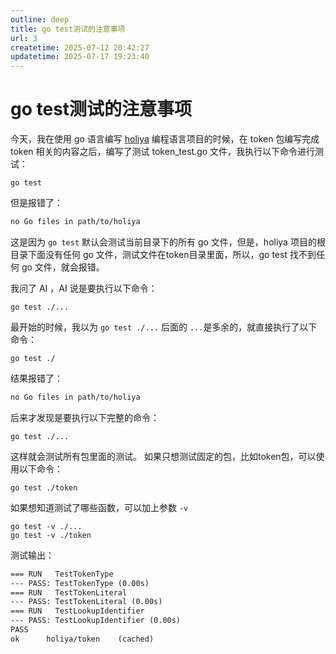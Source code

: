 ```yaml
---
outline: deep
title: go test测试的注意事项
url: 3
createtime: 2025-07-12 20:42:27
updatetime: 2025-07-17 19:23:40
---
```


# go test测试的注意事项

今天，我在使用 go 语言编写 [holiya](https://github.com/shenlink/holiya) 编程语言项目的时候，在 token 包编写完成 token 相关的内容之后，编写了测试 token_test.go 文件，我执行以下命令进行测试：

```shell
go test
```

但是报错了：
```txt
no Go files in path/to/holiya
```

这是因为 `go test` 默认会测试当前目录下的所有 go 文件，但是，holiya 项目的根目录下面没有任何 go 文件，测试文件在token目录里面，所以，go test 找不到任何 go 文件，就会报错。

我问了 AI ，AI 说是要执行以下命令：
```shell
go test ./...
```

最开始的时候，我以为 `go test ./...` 后面的 `...`是多余的，就直接执行了以下命令：
```shell
go test ./
```

结果报错了：
```txt
no Go files in path/to/holiya
```

后来才发现是要执行以下完整的命令：
```shell
go test ./...
```

这样就会测试所有包里面的测试。
如果只想测试固定的包，比如token包，可以使用以下命令：
```shell
go test ./token
```

如果想知道测试了哪些函数，可以加上参数 `-v`
```shell
go test -v ./...
go test -v ./token
```
测试输出：
```txt
=== RUN   TestTokenType
--- PASS: TestTokenType (0.00s)
=== RUN   TestTokenLiteral
--- PASS: TestTokenLiteral (0.00s)
=== RUN   TestLookupIdentifier
--- PASS: TestLookupIdentifier (0.00s)
PASS
ok      holiya/token    (cached)
```